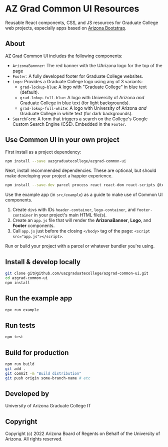 # AZ Grad Common UI Resources

Reusable React components, CSS, and JS resources for Graduate College web projects,
especially apps based on [Arizona Bootstrap](https://digital.arizona.edu/arizona-bootstrap/).

## About

AZ Grad Common UI includes the following components:

- `ArizonaBannner`: The red banner with the UArizona logo for the top of the page
- `Footer`: A fully developed footer for Graduate College websites.
- `Logo`: Provides a Graduate College logo using any of 3 variants:
  - `grad-lockup-blue`: A logo with "Graduate College" in blue text (default).
  - `grad-lokup-full-blue`: A logo with University of Arizona _and_ Graduate College in blue text (for light backgrounds).
  - `grad-lokup-full-white`: A logo with University of Arizona _and_ Graduate College in white text (for dark backgrounds).
- `SearchForm`: A form that triggers a search on the College's Google Custom Search Engine (CSE). Embedded in the `Footer`.

## Use Common UI in your own project

First install as a project dependency:

```sh
npm install --save uazgraduatecollege/azgrad-common-ui
```

Next, install recommended dependencies. These are optional, but should make developing your project a happier experience.

```sh
npm install --save-dev parcel process react react-dom react-scripts @testing-library/jest-dom @testing-library/react
```

Use the example app (in `src/example`) as a guide to make use of Common UI components.

1. Create `div`s with IDs `header-container`, `logo-container`, and `footer-container` in your project's main HTML file(s).
2. Create an `app.js` file that will render the  **ArizonaBanner**, **Logo**, and **Footer** components.
3. Call `app.js` just before the closing `</body>` tag of the page: `<script src="app.js"></script>`.

Run or build your project with a parcel or whatever bundler you're using.

## Install & develop locally

```sh
git clone git@github.com/uazgraduatecollege/azgrad-common-ui.git
cd azgrad-common-ui
npm install
```

## Run the example app

```sh
npx run example
```

## Run tests

```sh
npm test
```

## Build for production

```sh
npm run build
git add .
git commit -m "Build distribution"
git push origin some-branch-name # etc
```

## Developed by

University of Arizona Graduate College IT

## Copyright

Copyright (c) 2022 Arizona Board of Regents on Behalf of the University of Arizona.
All rights reserved.
